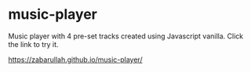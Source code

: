 # music-player
Music player with 4 pre-set tracks created using Javascript vanilla. Click the link to try it.

https://zabarullah.github.io/music-player/
